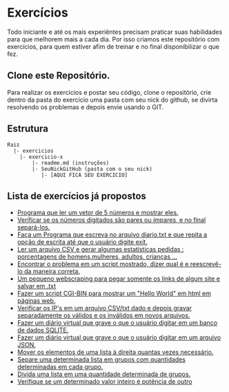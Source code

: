 # Exercícios
Todo iniciante e até os mais experiêntes precisam praticar suas habilidades para que melhorem mais a cada dia. 
Por isso criamos este repositório com exercícios, para quem estiver afim de treinar e no final disponibilizar o que fez.

## Clone este Repositório.
Para realizar os exercícios e postar seu código, clone o repositório, crie dentro da pasta do exercício uma pasta com seu nick do github, se divirta resolvendo os problemas e depois envie usando o GIT.

## Estrutura 

```
Raiz
  |- exercicios
    |- exercicio-x
        |- readme.md (instruções)
        |- SeuNickGitHub (pasta com o seu nick)
           |- [AQUI FICA SEU EXERCICIO]
```

## Lista de exercícios já propostos

- [Programa que ler um vetor de 5 números e mostrar eles.](https://github.com/pythoneiros/Exercicios/tree/master/exercicio-01)
- [Verificar se os números digitados são pares ou ímpares, e no final separá-los.](https://github.com/pythoneiros/Exercicios/tree/master/exercicio-02)
- [Faça um Programa que escreva no arquivo diario.txt e que repita a opção de escrita até que o usuário digite exit.](https://github.com/pythoneiros/Exercicios/tree/master/exercicio-03)
- [Ler um arquivo CSV e gerar algumas estatísticas pedidas : porcentagens de homens,mulheres, adultos, crianças ...](https://github.com/pythoneiros/Exercicios/tree/master/exercicio-04)
- [Encontrar o problema em um script mostrado, dizer qual é e reescrevê-lo da maneira correta.](https://github.com/pythoneiros/Exercicios/tree/master/exercicio-05)
- [Um pequeno webscraping para pegar somente os links de algum site e salvar em .txt](https://github.com/pythoneiros/Exercicios/tree/master/exercicio-06)
- [Fazer um script CGI-BIN para mostrar um "Hello World" em html em páginas web.](https://github.com/pythoneiros/Exercicios/tree/master/exercicio-07)
- [Verificar os IP's em um arquivo CSV/txt dado e depois gravar separadamente os válidos e os inválidos em novos arquivos.](https://github.com/pythoneiros/Exercicios/tree/master/exercicio-08)
- [Fazer um diário virtual que grave o que o usuário digitar em um banco de dados SQLITE.](https://github.com/pythoneiros/Exercicios/tree/master/exercicio-09)
- [Fazer um diário virtual que grave o que o usuário digitar em um arquivo JSON.](https://github.com/pythoneiros/Exercicios/tree/master/exercicio-10)
- [Mover os elementos de uma lista à direita quantas vezes necessário.](https://github.com/pythoneiros/Exercicios/tree/master/exercicio-11)
- [Separe uma determinada lista em grupos com quantidades determinadas em cada grupo.](https://github.com/pythoneiros/Exercicios/tree/master/exercicio-12)
- [Divida uma lista em uma quantidade determinada de grupos.](https://github.com/pythoneiros/Exercicios/tree/master/exercicio-13)
- [Verifique se um determinado valor inteiro é potência de outro](https://github.com/pythoneiros/Exercicios/tree/master/exercicio-14)
